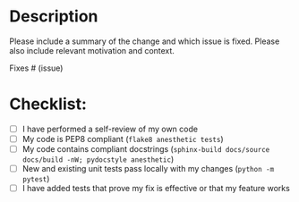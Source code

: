 # Description

Please include a summary of the change and which issue is fixed. Please also include relevant motivation and context.

Fixes # (issue)

# Checklist:

- [ ] I have performed a self-review of my own code
- [ ] My code is PEP8 compliant (`flake8 anesthetic tests`)
- [ ] My code contains compliant docstrings (`sphinx-build docs/source docs/build -nW; pydocstyle anesthetic`)
- [ ] New and existing unit tests pass locally with my changes (`python -m pytest`)
- [ ] I have added tests that prove my fix is effective or that my feature works
